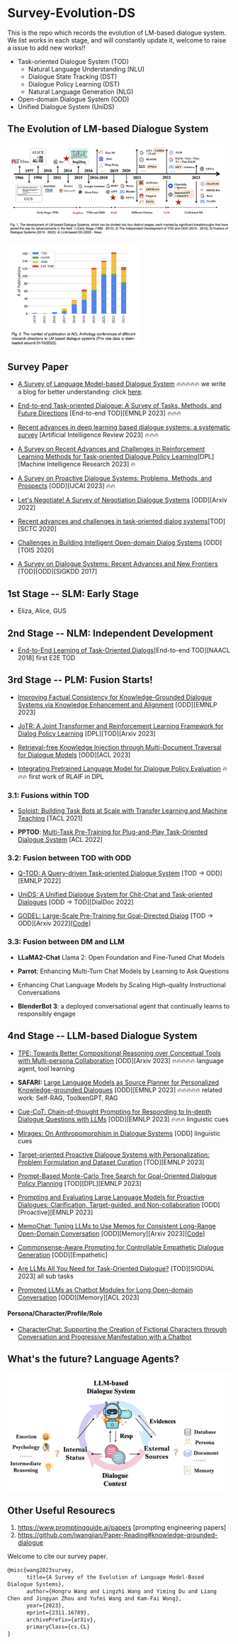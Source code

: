 # Survey-Evolution-DS
This is the repo which records the evolution of LM-based dialogue system. We list works in each stage, and will constantly update it, welcome to raise a issue to add new works!!

- Task-oriented Dialogue System (TOD)
    - Natural Language Understanding (NLU)
    - Dialogue State Tracking (DST)
    - Dialogue Policy Learning (DST)
    - Natural Language Generation (NLG)
- Open-domain Dialogue System (ODD)
- Unified Dialogue System (UniDS)

## The Evolution of LM-based Dialogue System

![Alt text](figures/image-2.png)

<img src="figures/image-1.png" width="300"/>


## Survey Paper

- [A Survey of Language Model-based Dialogue System](https://arxiv.org/abs/2311.16789) :fire::fire::fire::fire::fire: we write a blog for better understanding: click [here](https://candle-walker-56d.notion.site/810f553406cb42558c41d00a560467cf?pvs=4).

- [End-to-end Task-oriented Dialogue: A Survey of Tasks, Methods, and Future Directions](https://github.com/ruleGreen/Survey-Evolution-DS.git) [End-to-end TOD][EMNLP 2023] :fire::fire::fire:

- [Recent advances in deep learning based dialogue systems: a systematic survey](https://sentic.net/dialogue-systems-survey.pdf) [Artificial Intelligence Review 2023] :fire::fire::fire:

- [A Survey on Recent Advances and Challenges in Reinforcement Learning Methods for Task-oriented Dialogue Policy Learning](https://link.springer.com/article/10.1007/s11633-022-1347-y)[DPL][Machine Intelligence Research 2023] :fire:

- [A Survey on Proactive Dialogue Systems: Problems, Methods, and Prospects](https://arxiv.org/abs/2305.02750) [ODD][IJCAI 2023] :fire::fire:

- [Let's Negotiate! A Survey of Negotiation Dialogue Systems](https://arxiv.org/pdf/2212.09072.pdf) [ODD][Arxiv 2022]

- [Recent advances and challenges in task-oriented dialog systems](https://link.springer.com/article/10.1007/s11431-020-1692-3)[TOD][SCTC 2020]

- [Challenges in Building Intelligent Open-domain Dialog Systems](https://dl.acm.org/doi/abs/10.1145/3383123) [ODD][TOIS 2020]

- [A Survey on Dialogue Systems: Recent Advances and New Frontiers](https://dl.acm.org/doi/10.1145/3166054.3166058) [TOD][ODD][SIGKDD 2017]



## 1st Stage -- SLM: Early Stage

- Eliza, Alice, GUS


## 2nd Stage -- NLM: Independent Development

- [End-to-End Learning of Task-Oriented Dialogs](https://aclanthology.org/N18-4010/)[End-to-end TOD][NAACL 2018] first E2E TOD




## 3rd Stage -- PLM: Fusion Starts!

- [Improving Factual Consistency for Knowledge-Grounded Dialogue Systems via Knowledge Enhancement and Alignment](https://arxiv.org/abs/2310.08372.pdf) [ODD][EMNLP 2023]

- [JoTR: A Joint Transformer and Reinforcement Learning Framework for Dialog Policy Learning](https://arxiv.org/abs/2309.00230.pdf) [DPL][TOD][Arxiv 2023]

- [Retrieval-free Knowledge Injection through Multi-Document Traversal for Dialogue Models](https://aclanthology.org/2023.acl-long.364/) [ODD][ACL 2023]

- [Integrating Pretrained Language Model for Dialogue Policy Evaluation](https://ieeexplore.ieee.org/abstract/document/9747593.pdf) :fire::fire::fire: first work of RLAIF in DPL

### 3.1: Fusions within TOD

- [Soloist: Building Task Bots at Scale with Transfer Learning and Machine Teaching](https://aclanthology.org/2021.tacl-1.49/) [TACL 2021]

- **PPTOD**: [Multi-Task Pre-Training for Plug-and-Play Task-Oriented Dialogue System](https://aclanthology.org/2022.acl-long.319/) [ACL 2022]

### 3.2: Fusion between TOD with ODD

- [Q-TOD: A Query-driven Task-oriented Dialogue System](https://aclanthology.org/2022.emnlp-main.489.pdf) [TOD -> ODD][EMNLP 2022]

- [UniDS: A Unified Dialogue System for Chit-Chat and Task-oriented Dialogues](https://aclanthology.org/2022.dialdoc-1.2/) [ODD -> TOD][DialDoc 2022]

- [GODEL: Large-Scale Pre-Training for Goal-Directed Dialog](https://arxiv.org/abs/2206.11309) [TOD -> ODD][Arxiv 2022][[Code](https://github.com/microsoft/GODEL)]


### 3.3: Fusion between DM and LLM

- **LLaMA2-Chat** Llama 2: Open Foundation and Fine-Tuned Chat Models

- **Parrot**: Enhancing Multi-Turn Chat Models by Learning to Ask Questions

- Enhancing Chat Language Models by Scaling High-quality Instructional Conversations

- **BlenderBot 3**: a deployed conversational agent that continually learns to responsibly engage


## 4nd Stage -- LLM-based Dialogue System

- [TPE: Towards Better Compositional Reasoning over Conceptual Tools with Multi-persona Collaboration](https://arxiv.org/abs/2309.16090.pdf) [ODD][Arxiv 2023] :fire::fire::fire::fire::fire: language agent, tool learning

- **SAFARI:** [Large Language Models as Source Planner for Personalized Knowledge-grounded Dialogues](https://arxiv.org/pdf/2310.08840.pdf) [ODD][EMNLP 2023] :fire::fire::fire::fire::fire: related work: Self-RAG, ToolkenGPT, RAG

- [Cue-CoT: Chain-of-thought Prompting for Responding to In-depth Dialogue Questions with LLMs](https://arxiv.org/pdf/2305.11792.pdf) [ODD][EMNLP 2023] :fire::fire::fire: linguistic cues

- [Mirages: On Anthropomorphism in Dialogue Systems](https://arxiv.org/pdf/2305.09800v1.pdf) [ODD] linguistic cues

- [Target-oriented Proactive Dialogue Systems with Personalization: Problem Formulation and Dataset Curation](https://arxiv.org/pdf/2310.07397.pdf) [TOD][EMNLP 2023]
- [Prompt-Based Monte-Carlo Tree Search for Goal-Oriented Dialogue Policy Planning](https://arxiv.org/abs/2305.13660.pdf) [TOD][DPL][EMNLP 2023]

- [Prompting and Evaluating Large Language Models for Proactive Dialogues: Clarification, Target-guided, and Non-collaboration](https://arxiv.org/abs/2305.13626.pdf) [ODD][Proactive][EMNLP 2023]

- [MemoChat: Tuning LLMs to Use Memos for Consistent Long-Range Open-Domain Conversation](https://arxiv.org/pdf/2308.08239.pdf) [ODD][Memory][Arxiv 2023][[Code](https://github.com/LuJunru/MemoChat)]

- [Commonsense-Aware Prompting for Controllable Empathetic Dialogue Generation](https://arxiv.org/abs/2302.01441)  [ODD][Empathetic]

-  [Are LLMs All You Need for Task-Oriented Dialogue?](https://aclanthology.org/2023.sigdial-1.21/) [TOD][SIGDIAL 2023] all sub tasks

- [Prompted LLMs as Chatbot Modules for Long Open-domain Conversation](https://aclanthology.org/2023.findings-acl.277/) [ODD][Memory][ACL 2023]

#### Persona/Character/Profile/Role

- [CharacterChat: Supporting the Creation of Fictional Characters through Conversation and Progressive Manifestation with a Chatbot](https://arxiv.org/abs/2106.12314.pdf)


## What's the future? Language Agents?

![Alt text](figures/image.png)


## Other Useful Resourecs

1. https://www.promptingguide.ai/papers [prompting engineering papers]
2. https://github.com/iwangjian/Paper-Reading#knowledge-grounded-dialogue


Welcome to cite our survey paper.

```
@misc{wang2023survey,
      title={A Survey of the Evolution of Language Model-Based Dialogue Systems}, 
      author={Hongru Wang and Lingzhi Wang and Yiming Du and Liang Chen and Jingyan Zhou and Yufei Wang and Kam-Fai Wong},
      year={2023},
      eprint={2311.16789},
      archivePrefix={arXiv},
      primaryClass={cs.CL}
}
```

